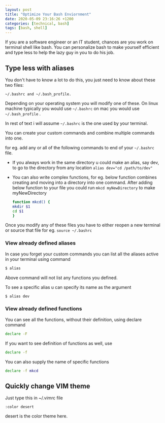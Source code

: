 ```yaml
---
layout: post
title: "Optimize Your Bash Enviornment"
date: 2020-05-09 23:16:26 +1200
categories: [technical, bash]
tags: [bash, shell]
---
```


If you are a software engineer or an IT student, chances are you work on terminal shell like bash.
You can personalize bash to make yourself efficient and type less to help the lazy guy in you to do his job.

## Type less with aliases

You don't have to know a lot to do this, you just need to know about these two files:

`~/.bashrc and ~/.bash_profile.`

Depending on your operating system you will modify one of these.
On linux machine typically you would use `~/.bashrc` on mac you would use
`~/.bash_profile` .

In rest of text i will assume `~/.bashrc` is the one used by your terminal.

You can create your custom commands and combine multiple commands into one.

for eg. add any or all of the following commands to end of your `~/.bashrc` file.

- If you always work in the same directory u could make an alias, say dev, to go to the directory from any location `alias dev="cd /path/to/dev"`

- You can also write complex functions, for eg. below function combines creating and moving into a directory into one command. After adding below function to your file you could run `mkcd myNewDirectory` to make myNewDirectory

  ```bash
  function mkcd() {
  mkdir $1
  cd $1
  }
  ```

Once you modify any of these files you have to either reopen a new terminal or source that file for eg. `source ~/.bashrc`

### View already defined aliases

In case you forget your custom commands you can list all the aliases active in your terminal using command

```bash
$ alias
```

Above command will not list any functions you defined.

To see a specific alias u can specify its name as the argument

```bash
$ alias dev
```

### View already defined functions

You can see all the functions, without their definition, using declare command

```bash
declare -F
```

If you want to see definition of functions as well, use

```bash
declare -f
```

You can also supply the name of specific functions

```bash
declare -f mkcd
```

## Quickly change VIM theme

Just type this in ~/.vimrc file

```
:color desert
```

desert is the color theme here.
